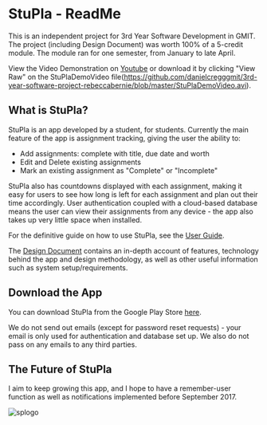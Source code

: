 # StuPla - ReadMe
This is an independent project for 3rd Year Software Development in GMIT. The project (including Design Document) was worth 100% of a 5-credit module. The module ran for one semester, from January to late April.

View the Video Demonstration on [Youtube](https://youtu.be/it6oKGZY2Kg) or download it by clicking "View Raw" on the StuPlaDemoVideo file(https://github.com/danielcregggmit/3rd-year-software-project-rebeccabernie/blob/master/StuPlaDemoVideo.avi).


## What is StuPla?
StuPla is an app developed by a student, for students. Currently the main feature of the app is assignment tracking, giving the user the ability to:

- Add assignments: complete with title, due date and worth
- Edit and Delete existing assignments
- Mark an existing assignment as "Complete" or "Incomplete"

StuPla also has countdowns displayed with each assignment, making it easy for users to see how long is left for each assignment and plan out their time accordingly. User authentication coupled with a cloud-based database means the user can view their assignments from any device - the app also takes up very little space when installed.

For the definitive guide on how to use StuPla, see the [User Guide](https://github.com/danielcregggmit/3rd-year-software-project-rebeccabernie/blob/master/UserGuide.md).

The [Design Document](https://github.com/danielcregggmit/3rd-year-software-project-rebeccabernie/wiki) contains an in-depth account of features, technology behind the app and design methodology, as well as other useful information such as system setup/requirements.  

## Download the App

You can download StuPla from the Google Play Store [here](https://play.google.com/store/apps/details?id=com.ionicframework.stupla106948).  

We do not send out emails (except for password reset requests) - your email is only used for authentication and database set up. We also do not pass on any emails to any third parties.

## The Future of StuPla
I aim to keep growing this app, and I hope to have a remember-user function as well as notifications implemented before September 2017.

![splogo](https://cloud.githubusercontent.com/assets/14957616/25309206/7a66e7fe-27be-11e7-94a8-ec762c9dc44a.png "StuPla Portrait Logo")

